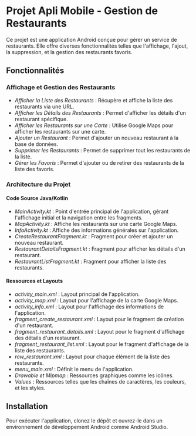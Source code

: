 # Projet Apli Mobile - Gestion de Restaurants

Ce projet est une application Android conçue pour gérer un service de restaurants. Elle offre diverses fonctionnalités telles que l'affichage, l'ajout, la suppression, et la gestion des restaurants favoris.

## Fonctionnalités

### Affichage et Gestion des Restaurants
- *Afficher la Liste des Restaurants* : Récupère et affiche la liste des restaurants via une URL.
- *Afficher les Détails des Restaurants* : Permet d'afficher les détails d'un restaurant spécifique.
- *Afficher les Restaurants sur une Carte* : Utilise Google Maps pour afficher les restaurants sur une carte.
- *Ajouter un Restaurant* : Permet d'ajouter un nouveau restaurant à la base de données.
- *Supprimer les Restaurants* : Permet de supprimer tout les restaurants de la liste.
- *Gérer les Favoris* : Permet d'ajouter ou de retirer des restaurants de la liste des favoris.

### Architecture du Projet

#### Code Source Java/Kotlin
- *MainActivity.kt* : Point d'entrée principal de l'application, gérant l'affichage initial et la navigation entre les fragments.
- *MapActivity.kt* : Affiche les restaurants sur une carte Google Maps.
- *InfoActivity.kt* : Affiche des informations générales sur l'application.
- *CreateRestaurantFragment.kt* : Fragment pour créer et ajouter un nouveau restaurant.
- *RestaurantDetailsFragment.kt* : Fragment pour afficher les détails d'un restaurant.
- *RestaurantListFragment.kt* : Fragment pour afficher la liste des restaurants.

#### Ressources et Layouts
- *activity_main.xml* : Layout principal de l'application.
- *activity_map.xml* : Layout pour l'affichage de la carte Google Maps.
- *activity_info.xml* : Layout pour l'affichage des informations de l'application.
- *fragment_create_restaurant.xml* : Layout pour le fragment de création d'un restaurant.
- *fragment_restaurant_details.xml* : Layout pour le fragment d'affichage des détails d'un restaurant.
- *fragment_restaurant_list.xml* : Layout pour le fragment d'affichage de la liste des restaurants.
- *row_restaurant.xml* : Layout pour chaque élément de la liste des restaurants.
- *menu_main.xml* : Définit le menu de l'application.
- *Drawable et Mipmap* : Ressources graphiques comme les icônes.
- *Values* : Ressources telles que les chaînes de caractères, les couleurs, et les styles.

## Installation

Pour exécuter l'application, clonez le dépôt et ouvrez-le dans un environnement de développement Android comme Android Studio.
